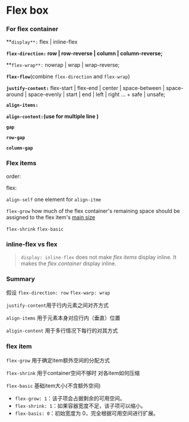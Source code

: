 # Flex box

### For flex container

**`display**:` flex | inline-flex

**`flex-direction:` row | row-reverse | column | column-reverse;**

**`flex-wrap**:` nowrap | wrap | wrap-reverse;

**`flex-flow`**(combine `flex-direction` and `flex-wrap`) 

**`justify-content:`** flex-start | flex-end | center | space-between | space-around | space-evenly | start | end | left | right ... + safe | unsafe;

**`align-items:`**

**`align-content:`(use for multiple line  )**

**`gap`**

**`row-gap`** 

**`column-gap`**

### Flex items

order:

flex:

`align-self` one element for `align-itme`

`flex-grow` how much of the flex container's remaining space should be assigned to the flex item's [main size](https://www.w3.org/TR/css-flexbox/#main-size) 

`flex-shrink`  `flex-basic`

### inline-flex vs flex

> `display: inline-flex` does not make *flex items* display inline.
 It makes the *flex container* display inline.
> 

### Summary

假设 `flex-direction: row` `flex-warp: wrap`

`justify-content`用于行内元素之间对齐方式

`align-items` 用于元素本身对应行内（垂直）位置

`aligin-content` 用于多行情况下每行的对其方式

### flex item

`flex-grow` 用于确定item额外空间的分配方式

`flex-shrink` 用于container空间不够时 对各item如何压缩

`flex-basic` 基础item大小(不含额外空间)

- `flex-grow: 1`：该子项会占据剩余的可用空间。
- `flex-shrink: 1`：如果容器宽度不足，该子项可以缩小。
- `flex-basis: 0`：初始宽度为 0，完全根据可用空间进行扩展。